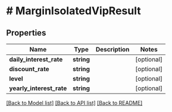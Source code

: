# # MarginIsolatedVipResult

## Properties

Name | Type | Description | Notes
------------ | ------------- | ------------- | -------------
**daily_interest_rate** | **string** |  | [optional]
**discount_rate** | **string** |  | [optional]
**level** | **string** |  | [optional]
**yearly_interest_rate** | **string** |  | [optional]

[[Back to Model list]](../../README.md#models) [[Back to API list]](../../README.md#endpoints) [[Back to README]](../../README.md)
